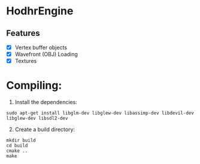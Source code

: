 # HodhrEngine

## Features
- [x] Vertex buffer objects
- [x] Wavefront (OBJ) Loading
- [x] Textures

# Compiling:

1. Install the dependencies:

```
sudo apt-get install libglm-dev libglew-dev libassimp-dev libdevil-dev libglew-dev libsdl2-dev
```

2. Create a build directory:

```
mkdir build
cd build
cmake ..
make
```
